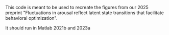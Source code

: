 This code is meant to be used to recreate the figures from our 2025 preprint "Fluctuations in arousal reflect latent state transitions that facilitate behavioral optimization".

It should run in Matlab 2021b and 2023a
